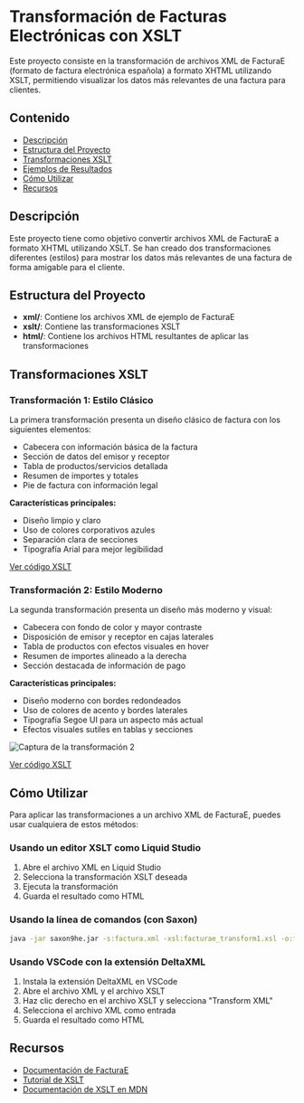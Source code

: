 # Transformación de Facturas Electrónicas con XSLT

Este proyecto consiste en la transformación de archivos XML de FacturaE (formato de factura electrónica española) a formato XHTML utilizando XSLT, permitiendo visualizar los datos más relevantes de una factura para clientes.

## Contenido

- [Descripción](#descripción)
- [Estructura del Proyecto](#estructura-del-proyecto)
- [Transformaciones XSLT](#transformaciones-xslt)
- [Ejemplos de Resultados](#ejemplos-de-resultados)
- [Cómo Utilizar](#cómo-utilizar)
- [Recursos](#recursos)

## Descripción

Este proyecto tiene como objetivo convertir archivos XML de FacturaE a formato XHTML utilizando XSLT. Se han creado dos transformaciones diferentes (estilos) para mostrar los datos más relevantes de una factura de forma amigable para el cliente.

## Estructura del Proyecto

- **xml/**: Contiene los archivos XML de ejemplo de FacturaE
- **xslt/**: Contiene las transformaciones XSLT
- **html/**: Contiene los archivos HTML resultantes de aplicar las transformaciones


## Transformaciones XSLT

### Transformación 1: Estilo Clásico

La primera transformación presenta un diseño clásico de factura con los siguientes elementos:

- Cabecera con información básica de la factura
- Sección de datos del emisor y receptor
- Tabla de productos/servicios detallada
- Resumen de importes y totales
- Pie de factura con información legal

**Características principales:**
- Diseño limpio y claro
- Uso de colores corporativos azules
- Separación clara de secciones
- Tipografía Arial para mejor legibilidad

[Ver código XSLT](xslt/facturae_transform1.xsl)

### Transformación 2: Estilo Moderno

La segunda transformación presenta un diseño más moderno y visual:

- Cabecera con fondo de color y mayor contraste
- Disposición de emisor y receptor en cajas laterales
- Tabla de productos con efectos visuales en hover
- Resumen de importes alineado a la derecha
- Sección destacada de información de pago

**Características principales:**
- Diseño moderno con bordes redondeados
- Uso de colores de acento y bordes laterales
- Tipografía Segoe UI para un aspecto más actual
- Efectos visuales sutiles en tablas y secciones

![Captura de la transformación 2](img/captura2.png)

[Ver código XSLT](xslt/facturae_transform2.xsl)

## Cómo Utilizar

Para aplicar las transformaciones a un archivo XML de FacturaE, puedes usar cualquiera de estos métodos:

### Usando un editor XSLT como Liquid Studio

1. Abre el archivo XML en Liquid Studio
2. Selecciona la transformación XSLT deseada
3. Ejecuta la transformación
4. Guarda el resultado como HTML

### Usando la línea de comandos (con Saxon)

```bash
java -jar saxon9he.jar -s:factura.xml -xsl:facturae_transform1.xsl -o:factura_estilo1.html
```

### Usando VSCode con la extensión DeltaXML

1. Instala la extensión DeltaXML en VSCode
2. Abre el archivo XML y el archivo XSLT
3. Haz clic derecho en el archivo XSLT y selecciona "Transform XML"
4. Selecciona el archivo XML como entrada
5. Guarda el resultado como HTML

## Recursos

- [Documentación de FacturaE](https://www.facturae.gob.es/formato/Paginas/formato-facturae.aspx)
- [Tutorial de XSLT](https://www.w3schools.com/xml/xsl_intro.asp)
- [Documentación de XSLT en MDN](https://developer.mozilla.org/en-US/docs/Web/XSLT)
